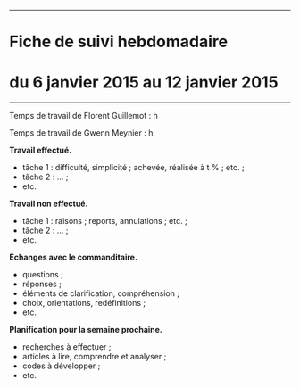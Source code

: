 *****
# Fiche de suivi hebdomadaire
# du 6 janvier 2015 au 12 janvier 2015
*****

Temps de travail de Florent Guillemot : h

Temps de travail de Gwenn Meynier : h

__Travail effectué.__

* tâche 1 : difficulté, simplicité ; achevée, réalisée à t % ; etc. ;
* tâche 2 : ... ;
* etc.

__Travail non effectué.__

* tâche 1 : raisons ; reports, annulations ; etc. ;
* tâche 2 : ... ;
* etc.

__Échanges avec le commanditaire.__

* questions ;
* réponses ;
* éléments de clarification, compréhension ;
* choix, orientations, redéfinitions ;
* etc.

__Planification pour la semaine prochaine.__

* recherches à effectuer ;
* articles à lire, comprendre et analyser ;
* codes à développer ;
* etc.
